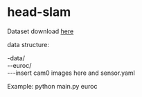 # head-slam

Dataset download [here](http://robotics.ethz.ch/~asl-datasets/ijrr_euroc_mav_dataset/machine_hall/MH_01_easy/MH_01_easy.zip)

data structure:

-data/  
--euroc/  
---insert cam0 images here and sensor.yaml

Example:
python main.py euroc
